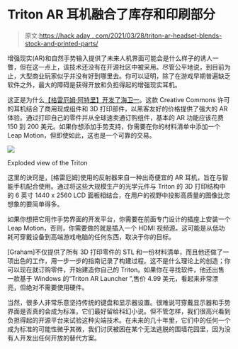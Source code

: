 # Triton AR 耳机融合了库存和印刷部分

> 原文:[https://hack aday . com/2021/03/28/triton-ar-headset-blends-stock-and-printed-parts/](https://hackaday.com/2021/03/28/triton-ar-headset-blends-stock-and-printed-parts/)

增强现实(AR)和自然手势输入提供了未来人机界面可能会是什么样子的诱人一瞥，但在这一点上，该技术还没有在开源社区中被采用。尽管公平地说，到目前为止，大型商业玩家似乎并没有好到哪里去。你可以证明，除了在游戏早期普遍缺乏软件之外，最大的障碍是获得开放和负担得起的增强现实耳机。

这正是为什么[【格雷厄姆·阿特里】开发了海卫一](https://atlee19.github.io/TritonProject-Guide/)。这款 Creative Commons 许可的耳机结合了商用现成组件和 3D 打印部件，以黑客友好的价格提供了强大的 AR 体验。通过打印自己的零件并从全球速卖通订购组件，基本的 AR 功能应该花费 150 到 200 美元。如果你想添加手势支持，你需要在你的材料清单中添加一个 Leap Motion，但即使如此，这也是一个可靠的交易。

[![](../Images/8f87d0359c20a6aef447d2408a25b73c.png)](https://hackaday.com/wp-content/uploads/2021/03/triton_detail.png)

Exploded view of the Triton

这里的诀窍是，[格雷厄姆]使用的反射器来自一种出奇便宜的 AR 耳机，旨在与智能手机配合使用。通过将这些大规模生产的光学元件与 Triton 的 3D 打印结构中的 6 英寸 1440 x 2560 LCD 面板相结合，在用户的视野中投影高质量的图像比您想象的要简单得多。

如果你想把它用作手势界面的开发平台，你需要在前面专门设计的插座上安装一个 Leap Motion，否则，你需要做的就是插入一个 HDMI 视频源。这可能是从低功耗可穿戴设备到高端游戏电脑的任何东西，取决于你的目标。

[Graham]不仅提供了所有 3D 打印零件的 STL 和一份材料清单，而且他还做了一项出色的工作，用一步一步的指南记录了构建过程。这不是什么理论上的创造；你可以现在就订购零件，开始建造你自己的 Triton。如果你在寻找软件，他还出售一款基于 Windows 的“Triton AR Launcher ”,售价 4.99 美元，看起来非常漂亮，但绝对不需要使用硬件。

当然，很多人非常乐意坚持传统的键盘和显示器设置。很难说可穿戴显示器和手势界面是否真的会成为标准，它们最好留给科幻小说。但不管怎样，我们很高兴看到负担得起的开源平台来试验这种尖端技术。在未来的几十年里，它们中的任何一个成为标准的可能性微乎其微，我们讨厌被困在某个无法逃脱的围墙花园里，因为没有人开发出任何开放的替代方案。